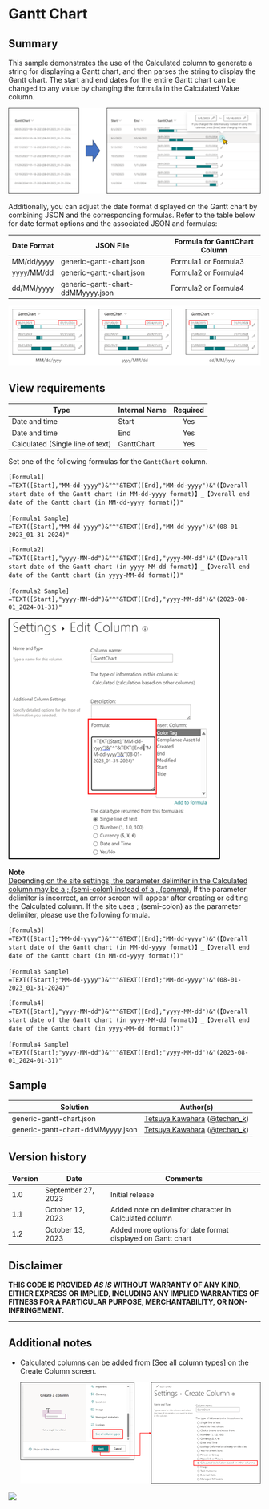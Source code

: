 # Gantt Chart

## Summary
This sample demonstrates the use of the Calculated column to generate a string for displaying a Gantt chart, and then parses the string to display the Gantt chart. The start and end dates for the entire Gantt chart can be changed to any value by changing the formula in the Calculated Value column.

![screenshot of the sample](./assets/screenshot.png)

Additionally, you can adjust the date format displayed on the Gantt chart by combining JSON and the corresponding formulas. Refer to the table below for date format options and the associated JSON and formulas:

| Date Format | JSON File                         | Formula for GanttChart Column |
| ----------- | --------------------------------- | ----------------------------- | 
| MM/dd/yyyy  | generic-gantt-chart.json          | Formula1 or Formula3          | 
| yyyy/MM/dd  | generic-gantt-chart.json          | Formula2 or Formula4          | 
| dd/MM/yyyy  | generic-gantt-chart-ddMMyyyy.json | Formula2 or Formula4          | 

![screenshot of the date format sample](./assets/date-format.png)

## View requirements

|Type                             |Internal Name|Required|
|---------------------------------|-------------|:------:|
|Date and time                    |Start        |Yes     |
|Date and time                    |End          |Yes     |
|Calculated (Single line of text) |GanttChart   |Yes     |

Set one of the following formulas for the `GanttChart` column.
```
[Formula1]
=TEXT([Start],"MM-dd-yyyy")&"^"&TEXT([End],"MM-dd-yyyy")&"(【Overall start date of the Gantt chart (in MM-dd-yyyy format)】_【Overall end date of the Gantt chart (in MM-dd-yyyy format)】)"

[Formula1 Sample]
=TEXT([Start],"MM-dd-yyyy")&"^"&TEXT([End],"MM-dd-yyyy")&"(08-01-2023_01-31-2024)"
```

```
[Formula2]
=TEXT([Start],"yyyy-MM-dd")&"^"&TEXT([End],"yyyy-MM-dd")&"(【Overall start date of the Gantt chart (in yyyy-MM-dd format)】_【Overall end date of the Gantt chart (in yyyy-MM-dd format)】)"

[Formula2 Sample]
=TEXT([Start],"yyyy-MM-dd")&"^"&TEXT([End],"yyyy-MM-dd")&"(2023-08-01_2024-01-31)"
```

![screenshot of the calculated column setting screen](./assets/formula.png)

**Note**  
[Depending on the site settings, the parameter delimiter in the Calculated column may be a ; (semi-colon) instead of a , (comma).](https://learn.microsoft.com/previous-versions/office/developer/sharepoint-2010/bb862071(v=office.14)#important-notes) If the parameter delimiter is incorrect, an error screen will appear after creating or editing the Calculated column. If the site uses ; (semi-colon) as the parameter delimiter, please use the following formula.
```
[Formula3]
=TEXT([Start];"MM-dd-yyyy")&"^"&TEXT([End];"MM-dd-yyyy")&"(【Overall start date of the Gantt chart (in MM-dd-yyyy format)】_【Overall end date of the Gantt chart (in MM-dd-yyyy format)】)"

[Formula3 Sample]
=TEXT([Start];"MM-dd-yyyy")&"^"&TEXT([End];"MM-dd-yyyy")&"(08-01-2023_01-31-2024)"
```

```
[Formula4]
=TEXT([Start];"yyyy-MM-dd")&"^"&TEXT([End];"yyyy-MM-dd")&"(【Overall start date of the Gantt chart (in yyyy-MM-dd format)】_【Overall end date of the Gantt chart (in yyyy-MM-dd format)】)"

[Formula4 Sample]
=TEXT([Start];"yyyy-MM-dd")&"^"&TEXT([End];"yyyy-MM-dd")&"(2023-08-01_2024-01-31)"
```

## Sample

Solution|Author(s)
--------|---------
generic-gantt-chart.json | [Tetsuya Kawahara](https://github.com/tecchan1107) ([@techan_k](https://twitter.com/techan_k))
generic-gantt-chart-ddMMyyyy.json | [Tetsuya Kawahara](https://github.com/tecchan1107) ([@techan_k](https://twitter.com/techan_k))

## Version history

Version |Date              |Comments
--------|------------------|--------------------------------
1.0     |September 27, 2023|Initial release
1.1     |October 12, 2023|Added note on delimiter character in Calculated column
1.2     |October 13, 2023|Added more options for date format displayed on Gantt chart

## Disclaimer
**THIS CODE IS PROVIDED *AS IS* WITHOUT WARRANTY OF ANY KIND, EITHER EXPRESS OR IMPLIED, INCLUDING ANY IMPLIED WARRANTIES OF FITNESS FOR A PARTICULAR PURPOSE, MERCHANTABILITY, OR NON-INFRINGEMENT.**

---

## Additional notes

- Calculated columns can be added from [See all column types] on the Create Column screen.

    ![screenshot of the create column screen](./assets/create-column-screen.png)

<img src="https://pnptelemetry.azurewebsites.net/list-formatting/column-samples/generic-gantt-chart" />
